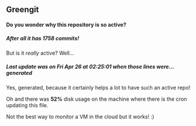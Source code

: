 ## Greengit

#### Do you wonder why this repository is so active?

##### After all it has 1758 commits!

But is it *really* active? Well...

##### Last update was on Fri Apr 26 at 02:25:01 when those lines were... generated

Yes, generated, because it certainly helps a lot to have such an active repo!

Oh and there was **52%** disk usage on the machine
where there is the cron updating this file.

Not the best way to monitor a VM in the cloud but it works! :)
